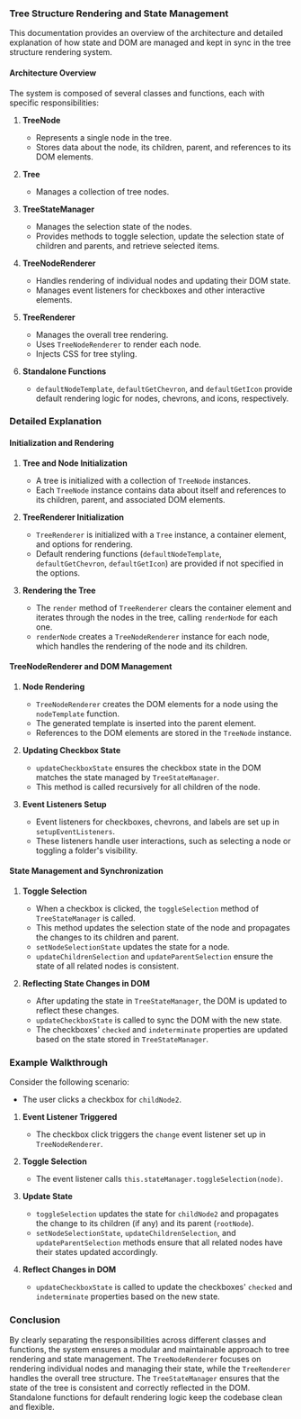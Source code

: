 ### Tree Structure Rendering and State Management

This documentation provides an overview of the architecture and detailed explanation of
how state and DOM are managed and kept in sync in the tree structure rendering system.

#### Architecture Overview

The system is composed of several classes and functions, each with specific
responsibilities:

1. **TreeNode**

   - Represents a single node in the tree.
   - Stores data about the node, its children, parent, and references to its DOM elements.

1. **Tree**

   - Manages a collection of tree nodes.

1. **TreeStateManager**

   - Manages the selection state of the nodes.
   - Provides methods to toggle selection, update the selection state of children and
     parents, and retrieve selected items.

1. **TreeNodeRenderer**

   - Handles rendering of individual nodes and updating their DOM state.
   - Manages event listeners for checkboxes and other interactive elements.

1. **TreeRenderer**

   - Manages the overall tree rendering.
   - Uses `TreeNodeRenderer` to render each node.
   - Injects CSS for tree styling.

1. **Standalone Functions**

   - `defaultNodeTemplate`, `defaultGetChevron`, and `defaultGetIcon` provide default
     rendering logic for nodes, chevrons, and icons, respectively.

### Detailed Explanation

#### Initialization and Rendering

1. **Tree and Node Initialization**

   - A tree is initialized with a collection of `TreeNode` instances.
   - Each `TreeNode` instance contains data about itself and references to its children,
     parent, and associated DOM elements.

1. **TreeRenderer Initialization**

   - `TreeRenderer` is initialized with a `Tree` instance, a container element, and
     options for rendering.
   - Default rendering functions (`defaultNodeTemplate`, `defaultGetChevron`,
     `defaultGetIcon`) are provided if not specified in the options.

1. **Rendering the Tree**

   - The `render` method of `TreeRenderer` clears the container element and iterates
     through the nodes in the tree, calling `renderNode` for each one.
   - `renderNode` creates a `TreeNodeRenderer` instance for each node, which handles the
     rendering of the node and its children.

#### TreeNodeRenderer and DOM Management

1. **Node Rendering**

   - `TreeNodeRenderer` creates the DOM elements for a node using the `nodeTemplate`
     function.
   - The generated template is inserted into the parent element.
   - References to the DOM elements are stored in the `TreeNode` instance.

1. **Updating Checkbox State**

   - `updateCheckboxState` ensures the checkbox state in the DOM matches the state managed
     by `TreeStateManager`.
   - This method is called recursively for all children of the node.

1. **Event Listeners Setup**

   - Event listeners for checkboxes, chevrons, and labels are set up in
     `setupEventListeners`.
   - These listeners handle user interactions, such as selecting a node or toggling a
     folder's visibility.

#### State Management and Synchronization

1. **Toggle Selection**

   - When a checkbox is clicked, the `toggleSelection` method of `TreeStateManager` is
     called.
   - This method updates the selection state of the node and propagates the changes to its
     children and parent.
   - `setNodeSelectionState` updates the state for a node.
   - `updateChildrenSelection` and `updateParentSelection` ensure the state of all related
     nodes is consistent.

1. **Reflecting State Changes in DOM**

   - After updating the state in `TreeStateManager`, the DOM is updated to reflect these
     changes.
   - `updateCheckboxState` is called to sync the DOM with the new state.
   - The checkboxes' `checked` and `indeterminate` properties are updated based on the
     state stored in `TreeStateManager`.

### Example Walkthrough

Consider the following scenario:

- The user clicks a checkbox for `childNode2`.

1. **Event Listener Triggered**

   - The checkbox click triggers the `change` event listener set up in `TreeNodeRenderer`.

1. **Toggle Selection**

   - The event listener calls `this.stateManager.toggleSelection(node)`.

1. **Update State**

   - `toggleSelection` updates the state for `childNode2` and propagates the change to its
     children (if any) and its parent (`rootNode`).
   - `setNodeSelectionState`, `updateChildrenSelection`, and `updateParentSelection`
     methods ensure that all related nodes have their states updated accordingly.

1. **Reflect Changes in DOM**

   - `updateCheckboxState` is called to update the checkboxes' `checked` and
     `indeterminate` properties based on the new state.

### Conclusion

By clearly separating the responsibilities across different classes and functions, the
system ensures a modular and maintainable approach to tree rendering and state management.
The `TreeNodeRenderer` focuses on rendering individual nodes and managing their state,
while the `TreeRenderer` handles the overall tree structure. The `TreeStateManager`
ensures that the state of the tree is consistent and correctly reflected in the DOM.
Standalone functions for default rendering logic keep the codebase clean and flexible.
